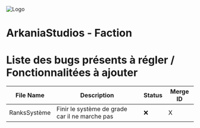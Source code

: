 ![Logo](https://cdn.discordapp.com/attachments/1040721160477868083/1064224582191546498/banner.png)

# ArkaniaStudios - Faction

#  Liste des bugs présents à régler / Fonctionnalitées à ajouter

| File Name    | Description                                    | Status | Merge ID |
|--------------|------------------------------------------------|--------|----------|
| RanksSystème | Finir le système de grade car il ne marche pas | ❌      | X        |
